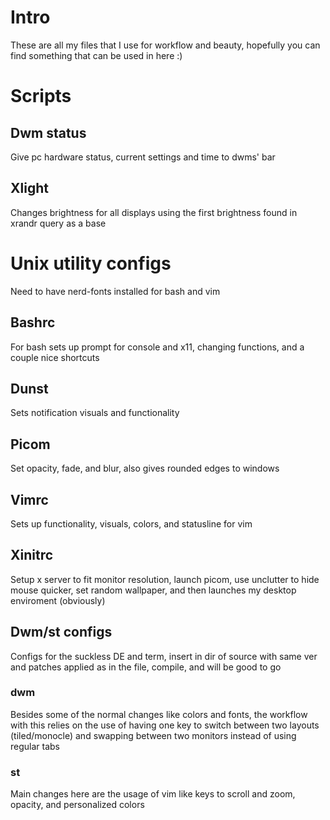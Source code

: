 # Intro
These are all my files that I use for workflow and beauty, hopefully you can find something that can be used in here :)

# Scripts
## Dwm status
Give pc hardware status, current settings and time to dwms' bar
## Xlight
Changes brightness for all displays using the first brightness found in xrandr query as a base

# Unix utility configs
Need to have nerd-fonts installed for bash and vim
## Bashrc
For bash sets up prompt for console and x11, changing functions, and a couple nice shortcuts
## Dunst
Sets notification visuals and functionality
## Picom
Set opacity, fade, and blur, also gives rounded edges to windows
## Vimrc
Sets up functionality, visuals, colors, and statusline for vim
## Xinitrc
Setup x server to fit monitor resolution, launch picom, use unclutter to hide mouse quicker, set random wallpaper, and then launches my desktop enviroment (obviously)

## Dwm/st configs
Configs for the suckless DE and term, insert in dir of source with same ver and patches applied as in the file, compile, and will be good to go
### dwm
Besides some of the normal changes like colors and fonts, the workflow with this relies on the use of having one key to switch between two layouts (tiled/monocle) and swapping between two monitors instead of using regular tabs
### st
Main changes here are the usage of vim like keys to scroll and zoom, opacity, and personalized colors
